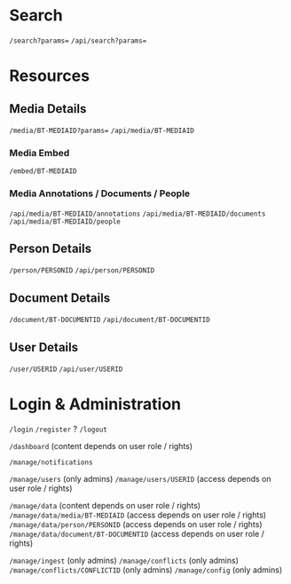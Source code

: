 # Search
`/search?params=`
`/api/search?params=`

# Resources
## Media Details
`/media/BT-MEDIAID?params=`
`/api/media/BT-MEDIAID`

### Media Embed
`/embed/BT-MEDIAID`

### Media Annotations / Documents / People
`/api/media/BT-MEDIAID/annotations`
`/api/media/BT-MEDIAID/documents`
`/api/media/BT-MEDIAID/people`

## Person Details
`/person/PERSONID`
`/api/person/PERSONID`

## Document Details
`/document/BT-DOCUMENTID`
`/api/document/BT-DOCUMENTID`

## User Details
`/user/USERID`
`/api/user/USERID`

# Login & Administration
`/login`
`/register` ?
`/logout`

`/dashboard` (content depends on user role / rights)

`/manage/notifications`

`/manage/users` (only admins)
`/manage/users/USERID` (access depends on user role / rights)

`/manage/data` (content depends on user role / rights)
`/manage/data/media/BT-MEDIAID` (access depends on user role / rights)
`/manage/data/person/PERSONID` (access depends on user role / rights)
`/manage/data/document/BT-DOCUMENTID` (access depends on user role / rights)

`/manage/ingest` (only admins)
`/manage/conflicts` (only admins)
`/manage/conflicts/CONFLICTID` (only admins)
`/manage/config` (only admins)
